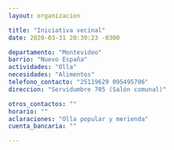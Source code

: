 ```yaml
---
layout: organizacion

title: "Iniciativa vecinal"
date: 2020-03-31 20:39:23 -0300

departamento: "Montevideo"
barrio: "Nuevo España"
actividades: "Olla"
necesidades: "Alimentos"
telefono_contacto: "25119629 095495706"
direccion: "Servidumbre 705 (Salón comunal)"

otros_contactos: ""
horario: ""
aclaraciones: "Olla popular y merienda"
cuenta_bancaria: ""

---
```

